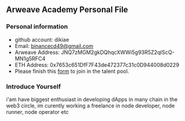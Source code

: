 ## Arweave Academy Personal File

### Personal information

- github account: dikiae
- Email: binancecd49@gmail.com
- Arweave Address: JNQ7zMGM2gkDQhqcXWWi5g93R5Z2qIScQ-MN1g5RFC4
- ETH Address: 0x7653c651DfF7F43de472377c31c0D944008d0229
- Please finish this [form](https://docs.google.com/forms/d/e/1FAIpQLSfWA5fIIcBgmRppm3jNz5vmf9Mai_QMVil-2pO4r7YKn_Zhtw/viewform?usp=sf_link) to join in the talent pool.

### Introduce Yourself
 i'am have biggest enthusiast in developing dApps in many chain in the web3 circle, im curently working a freelance in node developer, node runner, node operator etc
